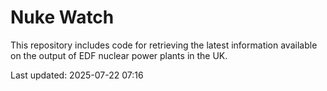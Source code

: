 # Nuke Watch

This repository includes code for retrieving the latest information available on the output of EDF nuclear power plants in the UK.

Last updated: 2025-07-22 07:16